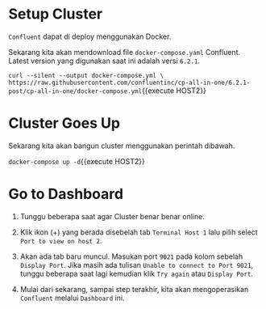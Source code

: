 <!-- # Install Docker Compose

Remove current `docker`

`rm /usr/bin/docker*`{{execute}}

Get `docker-compose`

`sudo curl -L "https://github.com/docker/compose/releases/download/1.29.2/docker-compose-$(uname -s)-$(uname -m)" -o /usr/local/bin/docker-compose`{{execute}}

Set permissions

`sudo chmod +x /usr/local/bin/docker-compose`{{execute}}

Link to `/usr/bin`

`sudo ln -s /usr/local/bin/docker-compose /usr/bin/docker-compose`{{execute}}

Verify `docker-compose` sudah terinstall

`docker-compose version`{{execute}} -->

# Setup Cluster

`Confluent` dapat di deploy menggunakan Docker.

Sekarang kita akan mendownload file `docker-compose.yaml` Confluent. Latest version yang digunakan saat ini adalah versi `6.2.1`.

`curl --silent --output docker-compose.yml \
  https://raw.githubusercontent.com/confluentinc/cp-all-in-one/6.2.1-post/cp-all-in-one/docker-compose.yml`{{execute HOST2}}

# Cluster Goes Up

Sekarang kita akan bangun cluster menggunakan perintah dibawah.

`docker-compose up -d`{{execute HOST2}}

# Go to Dashboard

1. Tunggu beberapa saat agar Cluster benar benar online. 

2. Klik ikon (+) yang berada disebelah tab `Terminal Host 1` lalu pilih select `Port to view on host 2`. 

3. Akan ada tab baru muncul. Masukan port `9021` pada kolom sebelah `Display Port`. Jika masih ada tulisan `Unable to connect to Port 9021`, tunggu beberapa saat lagi kemudian klik `Try again` atau `Display Port`.
   
3. Mulai dari sekarang, sampai step terakhir, kita akan mengoperasikan `Confluent` melalui `Dashboard` ini.